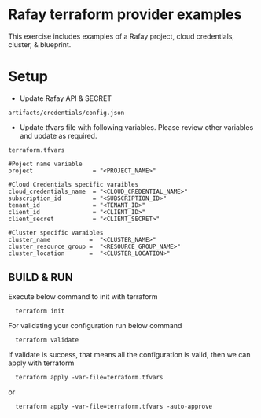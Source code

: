 # Rafay terraform provider examples

This exercise includes examples of a Rafay project, cloud credentials, cluster, & blueprint.

# Setup

- Update Rafay API & SECRET
```
artifacts/credentials/config.json
```

- Update tfvars file with following variables. Please review other variables and update as required.
```
terraform.tfvars

#Poject name variable
project                 = "<PROJECT_NAME>"

#Cloud Credentials specific varaibles
cloud_credentials_name  = "<CLOUD_CREDENTIAL_NAME>"
subscription_id         = "<SUBSCRIPTION_ID>"
tenant_id               = "<TENANT_ID>"
client_id               = "<CLIENT_ID>"
client_secret           = "<CLIENT_SECRET>"

#Cluster specific varaibles
cluster_name           =  "<CLUSTER_NAME>"
cluster_resource_group =  "<RESOURCE_GROUP_NAME>"
cluster_location       =  "<CLUSTER_LOCATION>"
```


## BUILD & RUN

  Execute below command to init with terraform
```
  terraform init
```

  For validating your configuration run below command
```
  terraform validate
```

  If validate is success, that means all the configuration is valid, then we can apply with terraform
```
  terraform apply -var-file=terraform.tfvars
```
  or
```
  terraform apply -var-file=terraform.tfvars -auto-approve
```